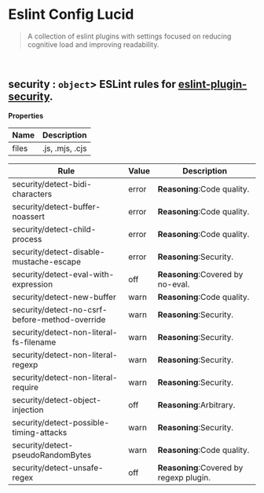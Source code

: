 # Eslint Config Lucid

> A collection of eslint plugins with settings focused on reducing cognitive load and improving readability.


<br><a name="security"></a>

## security : <code>object</code>> ESLint rules for [eslint-plugin-security](https://www.npmjs.com/package/eslint-plugin-security).

**Properties**

| Name | Description |
| --- | --- |
| files | .js, .mjs, .cjs |

| Rule | Value | Description |
| --- | --- | --- |
| security/detect-bidi-characters | error |   **Reasoning**:Code quality. |
| security/detect-buffer-noassert | error |   **Reasoning**:Code quality. |
| security/detect-child-process | error |   **Reasoning**:Code quality. |
| security/detect-disable-mustache-escape | error |   **Reasoning**:Security. |
| security/detect-eval-with-expression | off |   **Reasoning**:Covered by no-eval. |
| security/detect-new-buffer | warn |   **Reasoning**:Code quality. |
| security/detect-no-csrf-before-method-override | warn |   **Reasoning**:Security. |
| security/detect-non-literal-fs-filename | warn |   **Reasoning**:Security. |
| security/detect-non-literal-regexp | warn |   **Reasoning**:Security. |
| security/detect-non-literal-require | warn |   **Reasoning**:Security. |
| security/detect-object-injection | off |   **Reasoning**:Arbitrary. |
| security/detect-possible-timing-attacks | warn |   **Reasoning**:Security. |
| security/detect-pseudoRandomBytes | warn |   **Reasoning**:Code quality. |
| security/detect-unsafe-regex | off |   **Reasoning**:Covered by regexp plugin. |
